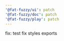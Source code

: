 ```yaml
---
'@fat-fuzzy/ui': patch
'@fat-fuzzy/doc': patch
'@fat-fuzzy/play': patch
---
```


fix: test fix styles exports

